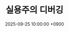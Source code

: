 ---
title: "실용주의 디버깅"
description: "작성중.."
date: 2025-09-25 10:00:00 +0900
categories: [CS, Common]
tags: [Computer Science, Common, debugging, 실용주의, 디버깅]
---